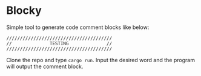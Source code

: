 # Blocky

Simple tool to generate code comment blocks like below:

```
///////////////////////////////////////
//              TESTING              //
///////////////////////////////////////
```


Clone the repo and type `cargo run`. Input the desired word and the program will output the comment block.